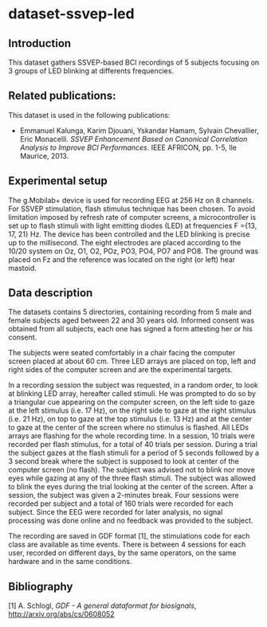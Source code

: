 # dataset-ssvep-led

## Introduction

This dataset gathers SSVEP-based BCI recordings of 5 subjects focusing on 3 groups of LED blinking at differents frequencies.


## Related publications:

This dataset is used in the following publications:

-  Emmanuel Kalunga, Karim Djouani, Yskandar Hamam, Sylvain Chevallier, Eric Monacelli. _SSVEP Enhancement Based on Canonical Correlation Analysis to Improve BCI Performances_. IEEE AFRICON, pp. 1-5, Ile Maurice, 2013.


## Experimental setup

The g.Mobilab+ device is used for recording EEG at 256 Hz on 8 channels. For SSVEP stimulation, flash stimulus technique has been chosen. To avoid limitation imposed by refresh rate of computer screens, a microcontroller is set up to  flash stimuli with light emitting diodes (LED) at frequencies F ={13, 17, 21} Hz. The device has been controlled and the LED blinking is precise up to the millisecond. The eight electrodes are placed according to the 10/20 system on Oz, O1, O2, POz, PO3, PO4, PO7 and PO8.  The ground was placed on Fz and the reference was located on the right (or left) hear mastoid.

## Data description

The datasets contains 5 directories, containing recording from 5 male and female subjects aged between 22 and 30 years old. Informed consent was obtained from all subjects, each one has signed a form attesting her or his consent.

The subjects were seated comfortably in a chair facing the computer screen placed at about 60 cm. Three LED arrays are placed on top, left and right sides of the computer screen and are the experimental targets.

In a recording session the subject was requested, in a random order, to look at blinking LED array, hereafter called stimuli. He was prompted to do so by a triangular cue appearing on the computer screen, on the left side to gaze at the left stimulus (i.e. 17 Hz), on the right side to gaze at the right stimulus (i.e. 21 Hz), on top to gaze at the top stimulus (i.e. 13 Hz) and at the center to gaze at the center of the screen where no stimulus is flashed. All LEDs arrays are flashing for the whole recording time. In a session, 10 trials were recorded per flash stimulus, for a total of 40 trials per session. During a trial the subject gazes at the flash stimuli for a period of 5 seconds followed by a 3 second break where
the subject is supposed to look at center of the computer screen (no flash). The subject was advised not to blink nor move eyes while gazing at any of the three flash stimuli. The subject was allowed to blink the eyes during the trial looking at the center of the screen. After a session, the subject was given a 2-minutes break. Four sessions were recorded per subject and a total of 160 trials were recorded for each subject. Since the EEG were recorded for later analysis, no signal processing was done online and no
feedback was provided to the subject.

The recording are saved in GDF format [1], the stimulations code for each class are available as time events. There is between 4 sessions for each user, recorded on different days, by the same operators, on the same hardware and in the same conditions.

## Bibliography

[1] A. Schlogl, _GDF - A general dataformat for biosignals_, http://arxiv.org/abs/cs/0608052
